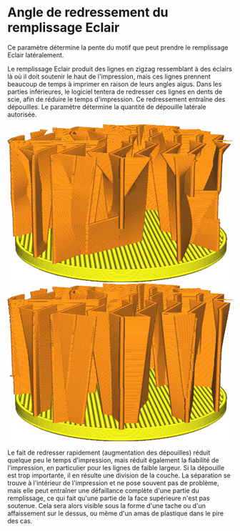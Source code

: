 Angle de redressement du remplissage Eclair
====
Ce paramètre détermine la pente du motif que peut prendre le remplissage Eclair latéralement.

Le remplissage Eclair produit des lignes en zigzag ressemblant à des éclairs là où il doit soutenir le haut de l'impression, mais ces lignes prennent beaucoup de temps à imprimer en raison de leurs angles aigus. Dans les parties inférieures, le logiciel tentera de redresser ces lignes en dents de scie, afin de réduire le temps d'impression. Ce redressement entraîne des dépouilles. Le paramètre détermine la quantité de dépouille latérale autorisée.

![À 40°, les lignes de remplissage convergent rapidement en lignes droites.](../../../articles/images/lightning_infill_straightening_angle_40.png)
![A 10°, il n'y a plus de surplombs abrupts dans le remplissage.](../../../articles/images/lightning_infill_straightening_angle_10.png)

Le fait de redresser rapidement (augmentation des dépouilles) réduit quelque peu le temps d'impression, mais réduit également la fiabilité de l'impression, en particulier pour les lignes de faible largeur. Si la dépouille est trop importante, il en résulte une division de la couche. La séparation se trouve à l'intérieur de l'impression et ne pose souvent pas de problème, mais elle peut entraîner une défaillance complète d'une partie du remplissage, ce qui fait qu'une partie de la face supérieure n'est pas soutenue. Cela sera alors visible sous la forme d'une tache ou d'un affaissement sur le dessus, ou même d'un amas de plastique dans le pire des cas.
